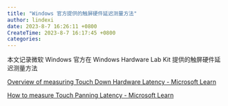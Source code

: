 ```yaml
---
title: "Windows 官方提供的触屏硬件延迟测量方法"
author: lindexi
date: 2023-8-7 16:26:11 +0800
CreateTime: 2023-8-7 16:17:45 +0800
categories: 
---
```


本文记录微软 Windows 官方在 Windows Hardware Lab Kit 提供的触屏硬件延迟测量方法

<!--more-->


<!-- 博客 -->
<!-- 发布 -->

[Overview of measuring Touch Down Hardware Latency - Microsoft Learn](https://learn.microsoft.com/en-us/windows-hardware/test/hlk/testref/overview-of-measuring-touch-down-hardware-latency )

[How to measure Touch Panning Latency - Microsoft Learn](https://learn.microsoft.com/en-us/windows-hardware/test/hlk/testref/how-to-measure-touch-panning-latency-win81 )
